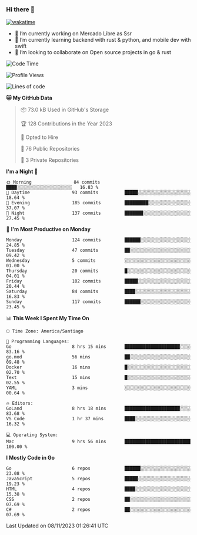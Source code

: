 ### Hi there 👋

[![wakatime](https://wakatime.com/badge/user/330beacb-fb27-4e32-bc38-f8f521bcf832.svg)](https://wakatime.com/@330beacb-fb27-4e32-bc38-f8f521bcf832)

- 🔭 I’m currently working on Mercado Libre as Ssr
- 🌱 I’m currently learning backend with rust & python, and mobile dev with swift
- 👯 I’m looking to collaborate on Open source projects in go & rust

<!--START_SECTION:waka-->
![Code Time](http://img.shields.io/badge/Code%20Time-410%20hrs%2022%20mins-blue)

![Profile Views](http://img.shields.io/badge/Profile%20Views-0-blue)

![Lines of code](https://img.shields.io/badge/From%20Hello%20World%20I%27ve%20Written-3.5%20million%20lines%20of%20code-blue)

**🐱 My GitHub Data** 

> 📦 73.0 kB Used in GitHub's Storage 
 > 
> 🏆 128 Contributions in the Year 2023
 > 
> 💼 Opted to Hire
 > 
> 📜 76 Public Repositories 
 > 
> 🔑 3 Private Repositories 
 > 
**I'm a Night 🦉** 

```text
🌞 Morning                84 commits          ████░░░░░░░░░░░░░░░░░░░░░   16.83 % 
🌆 Daytime                93 commits          █████░░░░░░░░░░░░░░░░░░░░   18.64 % 
🌃 Evening                185 commits         █████████░░░░░░░░░░░░░░░░   37.07 % 
🌙 Night                  137 commits         ███████░░░░░░░░░░░░░░░░░░   27.45 % 
```
📅 **I'm Most Productive on Monday** 

```text
Monday                   124 commits         ██████░░░░░░░░░░░░░░░░░░░   24.85 % 
Tuesday                  47 commits          ██░░░░░░░░░░░░░░░░░░░░░░░   09.42 % 
Wednesday                5 commits           ░░░░░░░░░░░░░░░░░░░░░░░░░   01.00 % 
Thursday                 20 commits          █░░░░░░░░░░░░░░░░░░░░░░░░   04.01 % 
Friday                   102 commits         █████░░░░░░░░░░░░░░░░░░░░   20.44 % 
Saturday                 84 commits          ████░░░░░░░░░░░░░░░░░░░░░   16.83 % 
Sunday                   117 commits         ██████░░░░░░░░░░░░░░░░░░░   23.45 % 
```


📊 **This Week I Spent My Time On** 

```text
🕑︎ Time Zone: America/Santiago

💬 Programming Languages: 
Go                       8 hrs 15 mins       █████████████████████░░░░   83.16 % 
go.mod                   56 mins             ██░░░░░░░░░░░░░░░░░░░░░░░   09.48 % 
Docker                   16 mins             █░░░░░░░░░░░░░░░░░░░░░░░░   02.70 % 
Text                     15 mins             █░░░░░░░░░░░░░░░░░░░░░░░░   02.55 % 
YAML                     3 mins              ░░░░░░░░░░░░░░░░░░░░░░░░░   00.64 % 

🔥 Editors: 
GoLand                   8 hrs 18 mins       █████████████████████░░░░   83.68 % 
VS Code                  1 hr 37 mins        ████░░░░░░░░░░░░░░░░░░░░░   16.32 % 

💻 Operating System: 
Mac                      9 hrs 56 mins       █████████████████████████   100.00 % 
```

**I Mostly Code in Go** 

```text
Go                       6 repos             ██████░░░░░░░░░░░░░░░░░░░   23.08 % 
JavaScript               5 repos             █████░░░░░░░░░░░░░░░░░░░░   19.23 % 
HTML                     4 repos             ████░░░░░░░░░░░░░░░░░░░░░   15.38 % 
CSS                      2 repos             ██░░░░░░░░░░░░░░░░░░░░░░░   07.69 % 
C#                       2 repos             ██░░░░░░░░░░░░░░░░░░░░░░░   07.69 % 
```




 Last Updated on 08/11/2023 01:26:41 UTC
<!--END_SECTION:waka-->
